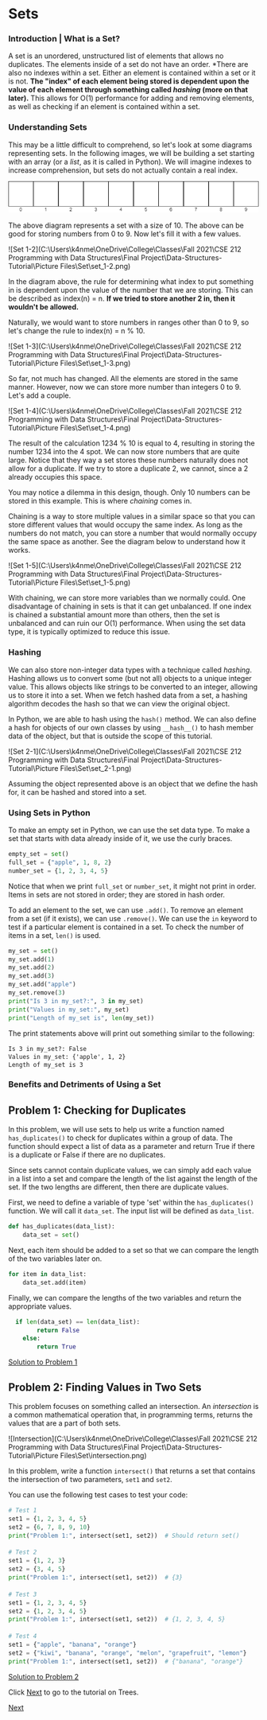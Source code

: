 # Sets

### Introduction | What is a Set?

A set is an unordered, unstructured list of elements that allows no duplicates. The elements inside of a set do not have an order. *There are also no indexes within a set. Either an element is contained within a set or it is not. **The "index" of each element being stored is dependent upon the value of each element through something called *hashing* (more on that later).** This allows for O(1) performance for adding and removing elements, as well as checking if an element is contained within a set. 

### Understanding Sets

This may be a little difficult to comprehend, so let's look at some diagrams representing sets. In the following images, we will be building a set starting with an array (or a *list*, as it is called in Python). We will imagine indexes to increase comprehension, but sets do not actually contain a real index.

![Set 1-1](Picture%20Files/Set/set_1-1.png)

The above diagram represents a set with a size of 10. The above can be good for storing numbers from 0 to 9. Now let's fill it with a few values.

![Set 1-2](C:\Users\k4nme\OneDrive\College\Classes\Fall 2021\CSE 212 Programming with Data Structures\Final Project\Data-Structures-Tutorial\Picture Files\Set\set_1-2.png)

In the diagram above, the rule for determining what index to put something in is dependent upon the value of the number that we are storing. This can be described as index(n) = n. **If we tried to store another 2 in, then it wouldn't be allowed.**

Naturally, we would want to store numbers in ranges other than 0 to 9, so let's change the rule to index(n) = n % 10.

![Set 1-3](C:\Users\k4nme\OneDrive\College\Classes\Fall 2021\CSE 212 Programming with Data Structures\Final Project\Data-Structures-Tutorial\Picture Files\Set\set_1-3.png)

So far, not much has changed. All the elements are stored in the same manner. However, now we can store more number than integers 0 to 9. Let's add a couple.

![Set 1-4](C:\Users\k4nme\OneDrive\College\Classes\Fall 2021\CSE 212 Programming with Data Structures\Final Project\Data-Structures-Tutorial\Picture Files\Set\set_1-4.png)

The result of the calculation 1234 % 10 is equal to 4, resulting in storing the number 1234 into the 4 spot. We can now store numbers that are quite large. Notice that they way a set stores these numbers naturally does not allow for a duplicate. If we try to store a duplicate 2, we cannot, since a 2 already occupies this space. 

You may notice a dilemma in this design, though. Only 10 numbers can be stored in this example. This is where *chaining* comes in.

Chaining is a way to store multiple values in a similar space so that you can store different values that would occupy the same index. As long as the numbers do not match, you can store a number that would normally occupy the same space as another. See the diagram below to understand how it works.

![Set 1-5](C:\Users\k4nme\OneDrive\College\Classes\Fall 2021\CSE 212 Programming with Data Structures\Final Project\Data-Structures-Tutorial\Picture Files\Set\set_1-5.png)

With chaining, we can store more variables than we normally could. One disadvantage of chaining in sets is that it can get unbalanced. If one index is chained a substantial amount more than others, then the set is unbalanced and can ruin our O(1) performance. When using the set data type, it is typically optimized to reduce this issue.

### Hashing

We can also store non-integer data types with a technique called *hashing*. Hashing allows us to convert some (but not all) objects to a unique integer value. This allows objects like strings to be converted to an integer, allowing us to store  it into a set. When we fetch hashed data from a set, a hashing algorithm decodes the hash so that we can view the original object. 

In Python, we are able to hash using the `hash()` method. We can also define a hash for objects of our own classes by using `__hash__()` to hash member data of the object, but that is outside the scope of this tutorial. 

![Set 2-1](C:\Users\k4nme\OneDrive\College\Classes\Fall 2021\CSE 212 Programming with Data Structures\Final Project\Data-Structures-Tutorial\Picture Files\Set\set_2-1.png)

Assuming the object represented above is an object that we define the hash for, it can be hashed and stored into a set.

### Using Sets in Python

To make an empty set in Python, we can use the set data type. To make a set that starts with data already inside of it, we use the curly braces.

```python
empty_set = set()
full_set = {"apple", 1, 8, 2}
number_set = {1, 2, 3, 4, 5}
```

Notice that when we print `full_set` or `number_set`, it might not print in order. Items in sets are not stored in order; they are stored in hash order. 

To add an element to the set, we can use `.add()`. To remove an element from a set (if it exists), we can use `.remove()`. We can use the `in` keyword to test if a particular element is contained in a set. To check the number of items in a set, `len()` is used.

```python
my_set = set()
my_set.add(1)
my_set.add(2)
my_set.add(3)
my_set.add("apple")
my_set.remove(3)
print("Is 3 in my_set?:", 3 in my_set)
print("Values in my_set:", my_set)
print("Length of my_set is", len(my_set))
```

The print statements above will print out something similar to the following:

```
Is 3 in my_set?: False
Values in my_set: {'apple', 1, 2}
Length of my_set is 3
```

### Benefits and Detriments of Using a Set



## Problem 1: Checking for Duplicates

In this problem, we will use sets to help us write a function named `has_duplicates()` to check for duplicates within a group of data. The function should expect a list of data as a parameter and return True if there is a duplicate or False if there are no duplicates.

Since sets cannot contain duplicate values, we can simply add each value in a list into a set and compare the length of the list against the length of the set. If the two lengths are different, then there are duplicate values. 

First, we need to define a variable of type 'set' within the `has_duplicates()` function. We will call it `data_set`. The input list will be defined as `data_list`.

```python
def has_duplicates(data_list):
    data_set = set()
```

Next, each item should be added to a set so that we can compare the length of the two variables later on.

```python
for item in data_list:
    data_set.add(item)
```

Finally, we can compare the lengths of the two variables and return the appropriate values.

```python
  if len(data_set) == len(data_list):
        return False
    else:
        return True
```

[Solution to Problem 1](Python%20Files/2-set/set_1.py)

## Problem 2: Finding Values in Two Sets

This problem focuses on something called an intersection. An *intersection* is a common mathematical operation that, in programming terms, returns the values that are a part of both sets. 

![Intersection](C:\Users\k4nme\OneDrive\College\Classes\Fall 2021\CSE 212 Programming with Data Structures\Final Project\Data-Structures-Tutorial\Picture Files\Set\intersection.png)

In this problem, write a function `intersect()` that returns a set that contains the intersection of two parameters, `set1` and `set2`. 

You can use the following test cases to test your code:

```python
# Test 1
set1 = {1, 2, 3, 4, 5}
set2 = {6, 7, 8, 9, 10}
print("Problem 1:", intersect(set1, set2))  # Should return set()

# Test 2
set1 = {1, 2, 3}
set2 = {3, 4, 5}
print("Problem 1:", intersect(set1, set2))  # {3}

# Test 3
set1 = {1, 2, 3, 4, 5}
set2 = {1, 2, 3, 4, 5}
print("Problem 1:", intersect(set1, set2))  # {1, 2, 3, 4, 5}

# Test 4
set1 = {"apple", "banana", "orange"}
set2 = {"kiwi", "banana", "orange", "melon", "grapefruit", "lemon"}
print("Problem 1:", intersect(set1, set2))  # {"banana", "orange"}
```

[Solution to Problem 2](Python%20Files/2-set/set_2.py)

Click [Next](3-tree.md) to go to the tutorial on Trees.

[Next](3-tree.md)

